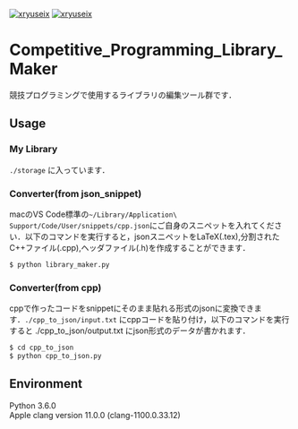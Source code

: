 [![xryuseix](https://img.shields.io/endpoint?url=https%3A%2F%2Fatcoder-badges.now.sh%2Fapi%2Fatcoder%2Fjson%2Fxryuseix)](https://atcoder.jp/users/xryuseix) [![xryuseix](https://img.shields.io/endpoint?url=https%3A%2F%2Fatcoder-badges.now.sh%2Fapi%2Fcodeforces%2Fjson%2Fxryuseix)](https://codeforces.com/profile/xryuseix)

# Competitive_Programming_Library_Maker

競技プログラミングで使用するライブラリの編集ツール群です．

## Usage

### My Library

`./storage` に入っています．

### Converter(from json_snippet)

macのVS Code標準の`~/Library/Application\ Support/Code/User/snippets/cpp.json`にご自身のスニペットを入れてください．以下のコマンドを実行すると，jsonスニペットをLaTeX(.tex),分割されたC++ファイル(.cpp),ヘッダファイル(.h)を作成することができます．

```sh
$ python library_maker.py
```

### Converter(from cpp)

cppで作ったコードをsnippetにそのまま貼れる形式のjsonに変換できます．`./cpp_to_json/input.txt` にcppコードを貼り付け，以下のコマンドを実行すると ./cpp_to_json/output.txt にjson形式のデータが書かれます．

```sh
$ cd cpp_to_json
$ python cpp_to_json.py
```

## Environment

Python 3.6.0  
Apple clang version 11.0.0 (clang-1100.0.33.12)
